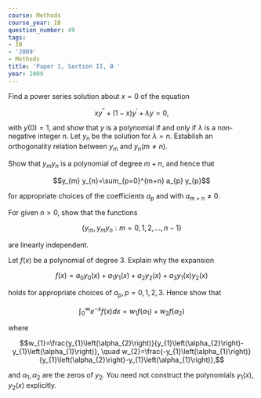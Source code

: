 ```yaml
---
course: Methods
course_year: IB
question_number: 49
tags:
- IB
- '2009'
- Methods
title: 'Paper 1, Section II, B '
year: 2009
---
```




Find a power series solution about $x=0$ of the equation

$$x y^{\prime \prime}+(1-x) y^{\prime}+\lambda y=0,$$

with $y(0)=1$, and show that $y$ is a polynomial if and only if $\lambda$ is a non-negative integer $n$. Let $y_{n}$ be the solution for $\lambda=n$. Establish an orthogonality relation between $y_{m}$ and $y_{n}(m \neq n)$.

Show that $y_{m} y_{n}$ is a polynomial of degree $m+n$, and hence that

$$y_{m} y_{n}=\sum_{p=0}^{m+n} a_{p} y_{p}$$

for appropriate choices of the coefficients $a_{p}$ and with $a_{m+n} \neq 0$.

For given $n>0$, show that the functions

$$\left\{y_{m}, y_{m} y_{n}: m=0,1,2, \ldots, n-1\right\}$$

are linearly independent.

Let $f(x)$ be a polynomial of degree 3. Explain why the expansion

$$f(x)=a_{0} y_{0}(x)+a_{1} y_{1}(x)+a_{2} y_{2}(x)+a_{3} y_{1}(x) y_{2}(x)$$

holds for appropriate choices of $a_{p}, p=0,1,2,3$. Hence show that

$$\int_{0}^{\infty} e^{-x} f(x) d x=w_{1} f\left(\alpha_{1}\right)+w_{2} f\left(\alpha_{2}\right)$$

where

$$w_{1}=\frac{y_{1}\left(\alpha_{2}\right)}{y_{1}\left(\alpha_{2}\right)-y_{1}\left(\alpha_{1}\right)}, \quad w_{2}=\frac{-y_{1}\left(\alpha_{1}\right)}{y_{1}\left(\alpha_{2}\right)-y_{1}\left(\alpha_{1}\right)},$$

and $\alpha_{1}, \alpha_{2}$ are the zeros of $y_{2}$. You need not construct the polynomials $y_{1}(x), y_{2}(x)$ explicitly.